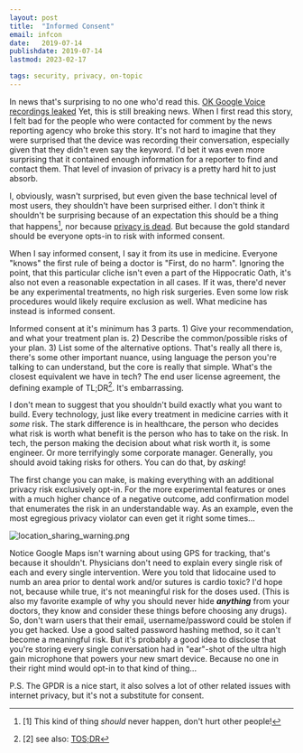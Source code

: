 ```yaml
---
layout: post
title:  "Informed Consent"
email: infcon
date:   2019-07-14
publishdate: 2019-07-14
lastmod: 2023-02-17

tags: security, privacy, on-topic
---
```


In news that's surprising to no one who'd read this. [OK Google Voice recordings
leaked](https://arstechnica.com/information-technology/2019/07/google-defends-listening-to-ok-google-queries-after-voice-recordings-leak/)
Yet, this is still breaking news. When I first read this story, I felt
bad for the people who were contacted for comment by the news reporting agency
who broke this story. It's not hard to imagine that they were surprised that the
device was recording their conversation, especially given that they didn't even
say the keyword. I'd bet it was even more surprising that it contained enough
information for a reporter to find and contact them. That level of invasion of
privacy is a pretty hard hit to just absorb.

I, obviously, wasn't surprised, but even given the base technical level of most
users, they shouldn't have been surprised either. I don't think it shouldn't be
surprising because of an expectation this should be a thing that happens[^1],
nor because [privacy is dead](https://www.youtube.com/watch?v=DaYn_PkrfvQ). But
because the gold standard should be everyone
opts-in to risk with informed consent.

[^1]: [1] This kind of thing *should* never happen, don't hurt other people!

When I say informed consent, I say it from its use in medicine. Everyone "knows"
the first rule of being a doctor is "First, do no harm". Ignoring the point,
that this particular cliche isn't even a part of the Hippocratic Oath, it's also
not even a reasonable expectation in all cases. If it was, there'd never be any
experimental treatments, no high risk surgeries. Even some low risk procedures
would likely require exclusion as well. What medicine has instead is informed
consent.

Informed consent at it's minimum has 3 parts. 1) Give your recommendation, and
what your treatment plan is. 2) Describe the common/possible risks of your plan.
3) List some of the alternative options. That's really all there is, there's
some other important nuance, using language the person you're talking to can
understand, but the core is really that simple. What's the closest equivalent we
have in tech? The end user license agreement, the defining example of TL;DR[^2].
It's embarrassing.

[^2]: [2] see also: [TOS;DR](https://tosdr.org/)

I don't mean to suggest that you shouldn't build exactly what you want to build.
Every technology, just like every treatment in medicine carries with it *some*
risk. The stark difference is in healthcare, the person who decides what risk is
worth what benefit is the person who has to take on the risk. In tech, the
person making the decision about what risk worth it, is some engineer. Or more
terrifyingly some corporate manager. Generally, you should avoid taking risks
for others. You can do that, by *asking*!

The first change you can make, is making everything with an additional privacy
risk exclusively opt-in. For the more experimental features or ones with a much
higher chance of a negative outcome, add confirmation model that enumerates the
risk in an understandable way. As an example, even the most egregious privacy
violator can even get it right some times...

![location_sharing_warning.png](/assets/location_sharing_warning.png)

Notice Google Maps isn't warning about using GPS for tracking, that's because it
shouldn't. Physicians don't need to explain every single risk of each and every
single intervention. Were you told that lidocaine used to numb an area prior to
dental work and/or sutures is cardio toxic? I'd hope not, because while true,
it's not meaningful risk for the doses used. (This is also my favorite example
of why you should never hide ***anything*** from your doctors, they know and
consider these things before choosing any drugs). So, don't warn users that
their email, username/password could be stolen if you get hacked. Use a good
salted password hashing method, so it can't become a meaningful risk. But it's
probably a good idea to disclose that you're storing every single conversation
had in "ear"-shot of the ultra high gain microphone that powers your new smart
device. Because no one in their right mind would opt-in to that kind of thing...


P.S. The GPDR is a nice start, it also solves a lot of other related issues with
internet privacy, but it's not a substitute for consent.

